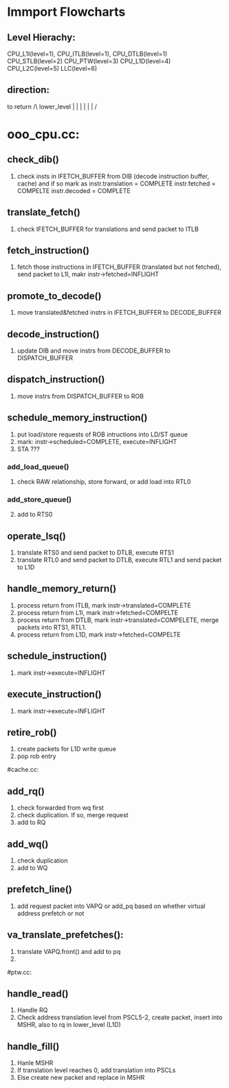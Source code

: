 # Immport Flowcharts
## Level Hierachy:
CPU_L1I(level=1), CPU_ITLB(level=1), CPU_DTLB(level=1)
CPU_STLB(level=2)
CPU_PTW(level=3)
CPU_L1D(level=4)
CPU_L2C(level=5)
LLC(level=6)

## direction:
to return  /\         lower_level  |
            |                      |
            |                      |
            |                     \/
            
# ooo_cpu.cc:
## check_dib()
1. check insts in IFETCH_BUFFER from DIB (decode instruction buffer, cache) and 
if so mark as 
  instr.translation = COMPLETE
  instr.fetched = COMPELTE
  instr.decoded = COMPLETE
## translate_fetch()
1. check IFETCH_BUFFER for translations and send packet to ITLB
## fetch_instruction()
1. fetch those instructions in IFETCH_BUFFER (translated but not fetched),
   send packet to L1I,
   makr instr->fetched=INFLIGHT
## promote_to_decode()
1. move translated&fetched instrs in IFETCH_BUFFER to DECODE_BUFFER
## decode_instruction()
1. update DIB and move instrs from DECODE_BUFFER to DISPATCH_BUFFER
## dispatch_instruction()
1. move instrs from DISPATCH_BUFFER to ROB
## schedule_memory_instruction()
1. put load/store requests of ROB intructions into LD/ST queue
2. mark: instr->scheduled=COMPLETE, execute=INFLIGHT
3. STA ???
### add_load_queue()
1. check RAW relationship, store forward, or add load into RTL0
### add_store_queue()
2. add to RTS0
## operate_lsq()
1. translate RTS0 and send packet to DTLB, execute RTS1
2. translate RTL0 and send packet to DTLB, execute RTL1 and send packet to L1D
## handle_memory_return()
1. process return from ITLB, mark instr->translated=COMPLETE
2. process return from L1I,  mark instr->fetched=COMPELTE
3. process return from DTLB, mark instr->translated=COMPELETE, merge packets into RTS1, RTL1.
4. process return from L1D,  mark instr->fetched=COMPELTE
## schedule_instruction()
1. mark instr->execute=INFLIGHT
## execute_instruction()
1. mark instr->execute=INFLIGHT
## retire_rob()
1. create packets for L1D write queue
2. pop rob entry

#cache.cc:
## add_rq()
1. check forwarded from wq first
2. check duplication. If so, merge request
3. add to RQ
## add_wq()
1. check duplication
2. add to WQ
## prefetch_line()
1. add request packet into VAPQ or add_pq based on whether virtual address prefetch or not
## va_translate_prefetches():
1. translate VAPQ.front() and add to pq
2. 

#ptw.cc:
## handle_read()
1. Handle RQ
2. Check address translation level from PSCL5-2, create packet, insert into MSHR, also to rq in lower_level (L1D)
## handle_fill()
1. Hanle MSHR
2. If translation level reaches 0, add translation into PSCLs
3. Else create new packet and replace in MSHR


